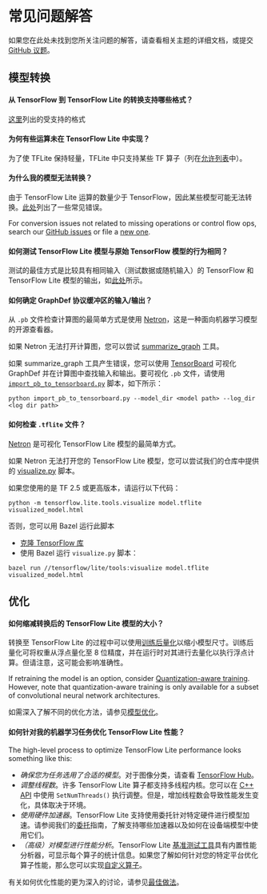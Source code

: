 # 常见问题解答

如果您在此处未找到您所关注问题的解答，请查看相关主题的详细文档，或提交 [GitHub 议题](https://github.com/tensorflow/tensorflow/issues)。

## 模型转换

#### 从 TensorFlow 到 TensorFlow Lite 的转换支持哪些格式？

[这里](../models/convert/index#python_api)列出的受支持的格式

#### 为何有些运算未在 TensorFlow Lite 中实现？

为了使 TFLite 保持轻量，TFLite 中只支持某些 TF 算子（列在[允许列表](op_select_allowlist)中）。

#### 为什么我的模型无法转换？

由于 TensorFlow Lite 运算的数量少于 TensorFlow，因此某些模型可能无法转换。[此处](../models/convert/index#conversion-errors)列出了一些常见错误。

For conversion issues not related to missing operations or control flow ops, search our [GitHub issues](https://github.com/tensorflow/tensorflow/issues?q=label%3Acomp%3Alite+) or file a [new one](https://github.com/tensorflow/tensorflow/issues).

#### 如何测试 TensorFlow Lite 模型与原始 TensorFlow 模型的行为相同？

测试的最佳方式是比较具有相同输入（测试数据或随机输入）的 TensorFlow 和 TensorFlow Lite 模型的输出，如[此处](inference#load-and-run-a-model-in-python)所示。

#### 如何确定 GraphDef 协议缓冲区的输入/输出？

从 `.pb` 文件检查计算图的最简单方式是使用 [Netron](https://github.com/lutzroeder/netron)，这是一种面向机器学习模型的开源查看器。

如果 Netron 无法打开计算图，您可以尝试 [summarize_graph](https://github.com/tensorflow/tensorflow/blob/master/tensorflow/tools/graph_transforms/README.md#inspecting-graphs) 工具。

如果 summarize_graph 工具产生错误，您可以使用 [TensorBoard](https://www.tensorflow.org/guide/summaries_and_tensorboard) 可视化 GraphDef 并在计算图中查找输入和输出。要可视化 `.pb` 文件，请使用 [`import_pb_to_tensorboard.py`](https://github.com/tensorflow/tensorflow/blob/master/tensorflow/python/tools/import_pb_to_tensorboard.py) 脚本，如下所示：

```shell
python import_pb_to_tensorboard.py --model_dir <model path> --log_dir <log dir path>
```

#### 如何检查 `.tflite` 文件？

[Netron](https://github.com/lutzroeder/netron) 是可视化 TensorFlow Lite 模型的最简单方式。

如果 Netron 无法打开您的 TensorFlow Lite 模型，您可以尝试我们的仓库中提供的 [visualize.py](https://github.com/tensorflow/tensorflow/blob/master/tensorflow/lite/tools/visualize.py) 脚本。

如果您使用的是 TF 2.5 或更高版本，请运行以下代码：

```shell
python -m tensorflow.lite.tools.visualize model.tflite visualized_model.html
```

否则，您可以用 Bazel 运行此脚本

- [克隆 TensorFlow 库](https://www.tensorflow.org/install/source)
- 使用 Bazel 运行 `visualize.py` 脚本：

```shell
bazel run //tensorflow/lite/tools:visualize model.tflite visualized_model.html
```

## 优化

#### 如何缩减转换后的 TensorFlow Lite 模型的大小？

转换至 TensorFlow Lite 的过程中可以使用[训练后量化](../performance/post_training_quantization)以缩小模型尺寸。训练后量化可将权重从浮点量化至 8 位精度，并在运行时对其进行去量化以执行浮点计算。但请注意，这可能会影响准确性。

If retraining the model is an option, consider [Quantization-aware training](https://github.com/tensorflow/tensorflow/tree/r1.13/tensorflow/contrib/quantize). However, note that quantization-aware training is only available for a subset of convolutional neural network architectures.

如需深入了解不同的优化方法，请参见[模型优化](../performance/model_optimization)。

#### 如何针对我的机器学习任务优化 TensorFlow Lite 性能？

The high-level process to optimize TensorFlow Lite performance looks something like this:

- *确保您为任务选用了合适的模型*。对于图像分类，请查看 [TensorFlow Hub](https://tfhub.dev/s?deployment-format=lite&module-type=image-classification)。
- *调整线程数*。许多 TensorFlow Lite 算子都支持多线程内核。您可以在 [C++ API](https://github.com/tensorflow/tensorflow/blob/master/tensorflow/lite/interpreter.h#L345) 中使用 `SetNumThreads()` 执行调整。但是，增加线程数会导致性能发生变化，具体取决于环境。
- *使用硬件加速器*。TensorFlow Lite 支持使用委托针对特定硬件进行模型加速。请参阅我们的[委托](../performance/delegates)指南，了解支持哪些加速器以及如何在设备端模型中使用它们。
- *（高级）对模型进行性能分析*。TensorFlow Lite [基准测试工具](https://github.com/tensorflow/tensorflow/tree/master/tensorflow/lite/tools/benchmark)具有内置性能分析器，可显示每个算子的统计信息。如果您了解如何针对您的特定平台优化算子性能，那么您可以实现[自定义算子](ops_custom)。

有关如何优化性能的更为深入的讨论，请参见[最佳做法](../performance/best_practices)。
